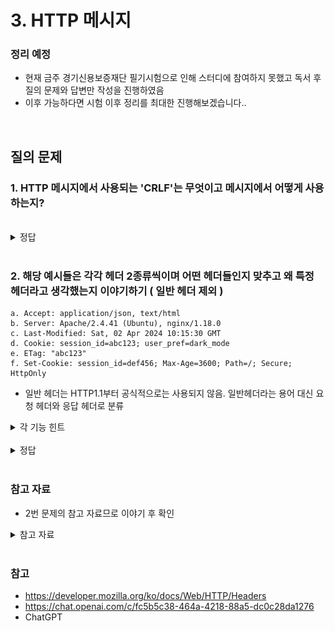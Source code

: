 # 3. HTTP 메시지

### 정리 예정
- 현재 금주 경기신용보증재단 필기시험으로 인해 스터디에 참여하지 못했고 독서 후 질의 문제와 답변만 작성을 진행하였음
- 이후 가능하다면 시험 이후 정리를 최대한 진행해보겠습니다..

<br>

## 질의 문제

### 1. HTTP 메시지에서 사용되는 'CRLF'는 무엇이고 메시지에서 어떻게 사용하는지?

<br>

<details>
<summary>정답</summary>

- HTTP 프로토콜에서  헤더(header)와 시작줄(start line)에 CRLF (Carriage Return + Line Feed)를 사용하여 줄바꿈을 표현
    - Carriage Return (CR): 표준 텍스트 에디터에서 라인의 처음으로 이동하는 제어 문자입니다. ASCII 코드에서는 13번에 해당하는 문자
    - Line Feed (LF): 새로운 줄로 이동하여 텍스트를 다음 라인에 출력하는 제어 문자입니다. ASCII 코드에서는 10번에 해당하는 문자
- 새로운 줄을 시작하려고 할때 줄바꿈 문자로 사용하는 문자로 대부분의 윈도우 기반의 시스템에서 사용하고 유닉스 기반 시스템에서는 줄바꿈 문자로 LF만 사용하는 경우도 있음

<br>

- 줄바꿈을 위해 시작점 + CRLF / 헤더 + CRLF / CRLF / 본문 으로 사용됨
    - 시작줄 이후 처음 CRLF를 사용하면 다음줄부터 헤더를 의미
    - 헤더 한줄마다 CRLF를 사용함
    - CRLF만 있는 줄을 사용하여 본문을 구분
    - 본문 내부에서도 CRLF을 사용됨
- 예시는 다음과 같음
```http
GET /index.html HTTP/1.1 CRLF
Host: example.com CRLF
User-Agent: Mozilla/5.0 (Windows NT 10.0; Win64; x64) AppleWebKit/537.36 (KHTML, like Gecko) Chrome/88.0.4324.182 Safari/537.36 CRLF
Accept: text/html,application/xhtml+xml,application/xml;q=0.9,image/avif,image/webp,image/apng,*/*;q=0.8,application/signed-exchange;v=b3;q=0.9 CRLF
CRLF
<!-- 본문 -->
```

</details>

<br>

### 2. 해당 예시들은 각각 헤더 2종류씩이며 어떤 헤더들인지 맞추고 왜 특정 헤더라고 생각했는지 이야기하기 ( 일반 헤더 제외 )

```
a. Accept: application/json, text/html
b. Server: Apache/2.4.41 (Ubuntu), nginx/1.18.0
c. Last-Modified: Sat, 02 Apr 2024 10:15:30 GMT
d. Cookie: session_id=abc123; user_pref=dark_mode
e. ETag: "abc123"
f. Set-Cookie: session_id=def456; Max-Age=3600; Path=/; Secure; HttpOnly
```
- 일반 헤더는 HTTP1.1부터 공식적으로는 사용되지 않음. 일반헤더라는 용어 대신 요청 헤더와 응답 헤더로 분류

<details>
<summary>각 기능 힌트</summary>

```
a. 요청에 필요한 서버의 행동을 열거할 수 있게 해줌. (보내도 되는 미디어 종류)
b. 서버 애플리케이션의 이름과 버전
c. 가장 최근 이 엔티티가 변경된 일시
d. 클라이언트가 서버에게 토큰을 전달할 때 사용
e. 엔터티의 버전을 나타내는 태그를 지정합니다.
f. 서버가 클라이언트를 인증할 수 있도록 클라이언트 측에 토큰을 설정하기 위해 사용됨

```

</details>

<br>

<details>
<summary>정답</summary>

- 요청 헤더 : a, d
- 응답 헤더 : b, f
- 엔티티 헤더 : c, e

</details>

<br>

### 참고 자료
- 2번 문제의 참고 자료므로 이야기 후 확인

<details>

![요청헤더](./img/request_header.png)
![응답헤더](./img/response_header.png)
![엔티티헤더](./img/validator_header.png)

<summary>참고 자료</summary>
</details>

<br>

### 참고
- https://developer.mozilla.org/ko/docs/Web/HTTP/Headers
- https://chat.openai.com/c/fc5b5c38-464a-4218-88a5-dc0c28da1276
- ChatGPT
